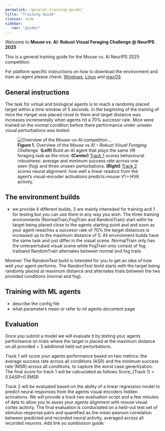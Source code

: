 ```yaml
---
permalink: /general-training-guide/
title: "Training Guide"
classes: wide
sidebar:
   nav: "guides"
---
```


Welcome to **Mouse vs. AI: Robust Visual Foraging Challenge @ NeurIPS 2025**

This is a general training guide for the Mouse vs. AI NeurIPS 2025 competition.

For platform specific instructions on how to download the environment and train an agent please check:
[Windows](/training-guide-windowsI/), [Linux](/training-guide-linux/) and [macOS](/training-guide-macos/)


## General instructions
The task for virtual and biological agents is to reach a randomly placed target within a time window of 5 seconds. In the beginning of the training of mice the rtarget was placed close to them and target distance was increases incrementally when agents hit a 70% succesor rate.
Mice were trained on the normal condition before there performance under unseen visual perturbations was tested. 



<figure class="competition-diagram">
  <img src="/assets/images/diagram_unity.png"
       alt="Overview of the Mouse-vs-AI competition…">

  <figcaption class="fig-caption">
    <strong>Figure&nbsp;1.</strong> Overview of the <em>Mouse&nbsp;vs&nbsp;AI – Robust Visual Foraging Challenge</em>.
    <strong>(Left)</strong> Build an AI agent that plays the same VR foraging task as the mice.
    <strong>(Center)</strong> <u>Track 1</u> scores behavioural robustness: average and minimum success rate across one seen (fog) and three unseen perturbations.
    <strong>(Right)</strong> <u>Track 2</u> scores neural alignment: how well a linear readout from the agent’s visual-encoder activations predicts mouse V1 + HVA activity.
  </figcaption>
</figure>

## The environment builds
- we provide 4 different builds, 3 are mainly inteneded for training and 1 for testing but you can use them in any way you wish.
The three training environments (NormalTrain,FogTrain and RandomTrain) start witht he target being placed close to the agents starting point and and soon as your agent reeaches a succesor rate of 70% the target distances is increased up to the maximum distance of 5.
All environment builds have the same task and just differ in the visual scene. NormalTrain only has the unterpertubed visual scene while FogTrain only consist of fog trailsand RandomTrain alternates between normal and fog trails

Morever The RandomTest build is intended for you to get an idea of how well your agent performs. The RandomTest biold starts with the target being randomly placed at maximum distance and alternates trials between the two provided conditions (normal and fog).

## Training with ML agents
- describe the config file
- what parameters mean or refer to ml agents document page




## Evaluation
Once you submit a model we will evaluate it by testing your agents performance on trials where the target is placed at the maximum distance on all provided + 3 additional held out perturbations.

Track 1 will score your agents performance based on two metrics: the average success rate across  all conditions (ASR) and the minimum success rate (MSR) across all conditions, to capture the worst case generlization. The final score for track 1 will be calcuclated as follows Score_{Track 1} = 0.5*ASR+0.5*MSR

Track 2 will be evaluated based on the ability of a linear regression model to predict neural responses from the agents visual encoders hidden activations. We will provide a track two evaliuation script and a few minutes of data to allow you to asses your agents alignment with mouse visual cortex acitivty.
The final evaluation is conductated on a held-out test set of stimulus-response pairs and quantified as the mean pearson correlation between predicted and recorded neural activity, averaged across all recorded neurons.
 Add link yo sumbisison guide:
##
